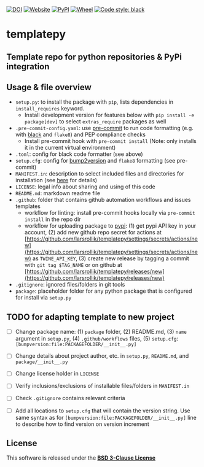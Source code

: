 [![DOI](https://zenodo.org/badge/370470893.svg)](https://zenodo.org/badge/latestdoi/370470893)
[![Website](https://img.shields.io/website?up_message=online&url=https%3A%2F%2Fgithub.com/larsrollik/templatepy)](https://github.com/larsrollik/templatepy)
[![PyPI](https://img.shields.io/pypi/v/templatepy.svg)](https://pypi.org/project/templatepy)
[![Wheel](https://img.shields.io/pypi/wheel/templatepy.svg)](https://pypi.org/project/templatepy)
[![Code style: black](https://img.shields.io/badge/code%20style-black-000000.svg)](https://github.com/python/black)


# templatepy
Template repo for python repositories & PyPi integration
---


## Usage & file overview

- `setup.py`: to install the package with `pip`, lists dependencies in `install_requires` keyword.
  - Install development version for features below with `pip install -e package[dev]` to select `extras_require` packages as well
- `.pre-commit-config.yaml`: use [pre-commit](https://pre-commit.com) to run code formatting (e.g. with [black](https://github.com/psf/black) and `flake8`) and PEP compliance checks
  - Install pre-commit hook with `pre-commit install` (Note: only installs it in the current virtual environment)
- `.toml`: config for black code formatter (see above)
- `setup.cfg`: config for [bump2version](https://github.com/c4urself/bump2version) and `flake8` formatting (see pre-commit)
- `MANIFEST.in`: description to select included files and directories for installation (see [here](https://packaging.python.org/en/latest/guides/using-manifest-in) for details)
- `LICENSE`: legal info about sharing and using of this code
- `README.md`: markdown readme file
- `.github`: folder that contains github automation workflows and issues templates
  - workflow for linting: install pre-commit hooks locally via `pre-commit install` in the repo dir
  - workflow for uploading package to [pypi](pypi.org): (1) get pypi API key in your account, (2) add new github repo secret for actions at [https://github.com/larsrollik/templatepy/settings/secrets/actions/new](https://github.com/larsrollik/templatepy/settings/secrets/actions/new) as `TWINE_API_KEY`, (3) create new release by tagging a commit with `git tag $TAG_NAME` or on github at [https://github.com/larsrollik/templatepy/releases/new](https://github.com/larsrollik/templatepy/releases/new)
- `.gitignore`: ignored files/folders in git tools
- `package`: placeholder folder for any python package that is configured for install via `setup.py`


## TODO for adapting template to new project

- [ ] Change package name: (1) `package` folder, (2) README.md, (3) `name` argument in `setup.py`, (4) `.github/workflows` files, (5) `setup.cfg`: `[bumpversion:file:PACKAGEFOLDER/__init__.py]`
- [ ] Change details about project author, etc. in `setup.py`, `README.md`, and `package/__init__.py`
- [ ] Change license holder in `LICENSE`
- [ ] Verify inclusions/exclusions of installable files/folders in `MANIFEST.in`
- [ ] Check `.gitignore` contains relevant criteria
- [ ] Add all locations to `setup.cfg` that will contain the version string. Use same syntax as for `[bumpversion:file:PACKAGEFOLDER/__init__.py]` line to describe how to find version on version increment


## License
This software is released under the **[BSD 3-Clause License](https://github.com/larsrollik/templatepy/blob/main/LICENSE)**
